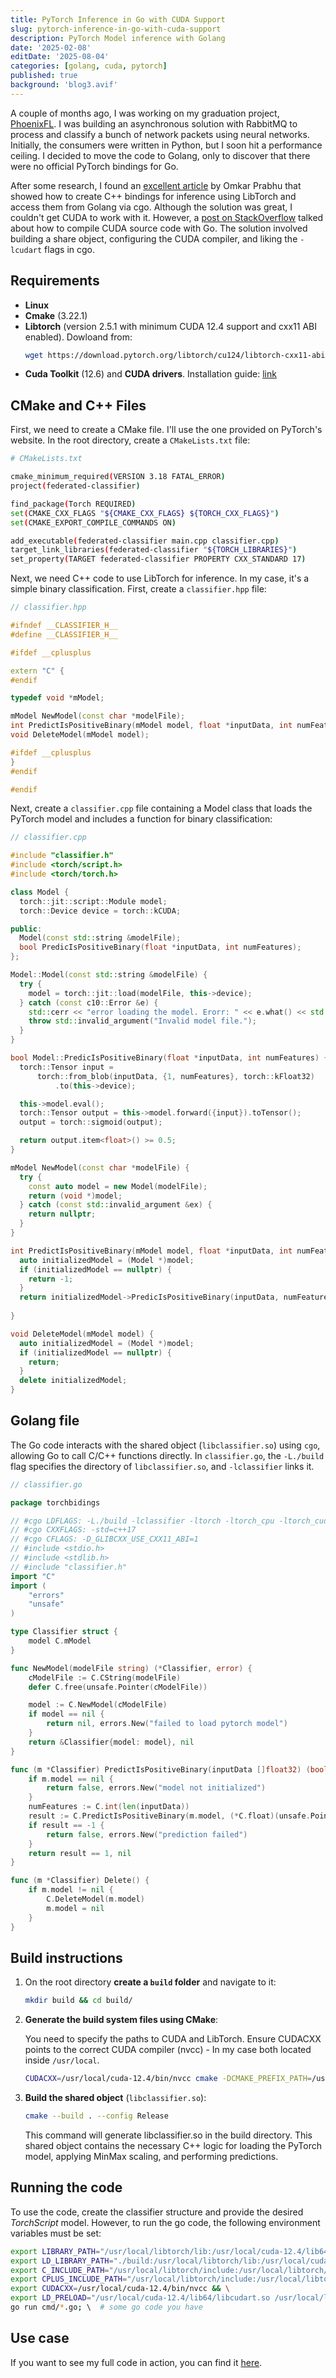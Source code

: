 ```yaml
---
title: PyTorch Inference in Go with CUDA Support
slug: pytorch-inference-in-go-with-cuda-support
description: PyTorch Model inference with Golang
date: '2025-02-08'
editDate: '2025-08-04'
categories: [golang, cuda, pytorch]
published: true
background: 'blog3.avif'
---
```


<script>
  import LazyImg from '$lib/components/ui/LazyImg.svelte';
</script>

<!-- <LazyImg class="rounded-lg" path={background} alt="" /> -->

A couple of months ago, I was working on my graduation project, [PhoenixFL](https://github.com/mochaeng/PhoenixFL). I was building an asynchronous solution with RabbitMQ to process and classify a bunch of network packets using neural networks. Initially, the consumers were written in Python, but I soon hit a performance ceiling. I decided to move the code to Golang, only to discover that there were no official PyTorch bindings for Go.

After some research, I found an [excellent article](https://omkar.xyz/golibtorch/) by Omkar Prabhu that showed how to create C++ bindings for inference using LibTorch and access them from Golang via cgo. Although the solution was great, I couldn't get CUDA to work with it. However, a [post on StackOverflow](https://stackoverflow.com/questions/32589153/how-to-compile-cuda-source-with-go-languages-cgo#answer-33985201) talked about how to compile CUDA source code with Go. The solution involved building a share object, configuring the CUDA compiler, and liking the `-lcudart` flags in cgo.

## Requirements

- **Linux**
- **Cmake** (3.22.1)
- **Libtorch** (version 2.5.1 with minimum CUDA 12.4 support and cxx11 ABI enabled). Dowloand from:
    ```sh
    wget https://download.pytorch.org/libtorch/cu124/libtorch-cxx11-abi-shared-with-deps-2.5.1%2Bcu124.zip
    ```
- **Cuda Toolkit** (12.6) and **CUDA drivers**. Installation guide: [link](https://developer.nvidia.com/cuda-toolkit)

## CMake and C++ Files

First, we need to create a CMake file. I'll use the one provided on PyTorch's website. In the root directory, create a `CMakeLists.txt` file:

```sh
# CMakeLists.txt

cmake_minimum_required(VERSION 3.18 FATAL_ERROR)
project(federated-classifier)

find_package(Torch REQUIRED)
set(CMAKE_CXX_FLAGS "${CMAKE_CXX_FLAGS} ${TORCH_CXX_FLAGS}")
set(CMAKE_EXPORT_COMPILE_COMMANDS ON)

add_executable(federated-classifier main.cpp classifier.cpp)
target_link_libraries(federated-classifier "${TORCH_LIBRARIES}")
set_property(TARGET federated-classifier PROPERTY CXX_STANDARD 17)
```

Next, we need C++ code to use LibTorch for inference. In my case, it's a simple binary classification. First, create a `classifier.hpp` file:

```cpp
// classifier.hpp

#ifndef __CLASSIFIER_H__
#define __CLASSIFIER_H__

#ifdef __cplusplus

extern "C" {
#endif

typedef void *mModel;

mModel NewModel(const char *modelFile);
int PredictIsPositiveBinary(mModel model, float *inputData, int numFeatures);
void DeleteModel(mModel model);

#ifdef __cplusplus
}
#endif

#endif
```

Next, create a `classifier.cpp` file containing a Model class that loads the PyTorch model and includes a function for binary classification:

```cpp
// classifier.cpp

#include "classifier.h"
#include <torch/script.h>
#include <torch/torch.h>

class Model {
  torch::jit::script::Module model;
  torch::Device device = torch::kCUDA;

public:
  Model(const std::string &modelFile);
  bool PredicIsPositiveBinary(float *inputData, int numFeatures);
};

Model::Model(const std::string &modelFile) {
  try {
    model = torch::jit::load(modelFile, this->device);
  } catch (const c10::Error &e) {
    std::cerr << "error loading the model. Erorr: " << e.what() << std::endl;
    throw std::invalid_argument("Invalid model file.");
  }
}

bool Model::PredicIsPositiveBinary(float *inputData, int numFeatures) {
  torch::Tensor input =
      torch::from_blob(inputData, {1, numFeatures}, torch::kFloat32)
          .to(this->device);

  this->model.eval();
  torch::Tensor output = this->model.forward({input}).toTensor();
  output = torch::sigmoid(output);

  return output.item<float>() >= 0.5;
}

mModel NewModel(const char *modelFile) {
  try {
    const auto model = new Model(modelFile);
    return (void *)model;
  } catch (const std::invalid_argument &ex) {
    return nullptr;
  }
}

int PredictIsPositiveBinary(mModel model, float *inputData, int numFeatures) {
  auto initializedModel = (Model *)model;
  if (initializedModel == nullptr) {
    return -1;
  }
  return initializedModel->PredicIsPositiveBinary(inputData, numFeatures) ? 1
                                                                          : 0;
}

void DeleteModel(mModel model) {
  auto initializedModel = (Model *)model;
  if (initializedModel == nullptr) {
    return;
  }
  delete initializedModel;
}
```

## Golang file

The Go code interacts with the shared object (`libclassifier.so`) using `cgo`, allowing Go to call C/C++ functions directly. In `classifier.go`, the `-L./build` flag specifies the directory of `libclassifier.so`, and `-lclassifier` links it.

```go
// classifier.go

package torchbidings

// #cgo LDFLAGS: -L./build -lclassifier -ltorch -ltorch_cpu -ltorch_cuda -lcudart -lc10
// #cgo CXXFLAGS: -std=c++17
// #cgo CFLAGS: -D_GLIBCXX_USE_CXX11_ABI=1
// #include <stdio.h>
// #include <stdlib.h>
// #include "classifier.h"
import "C"
import (
	"errors"
	"unsafe"
)

type Classifier struct {
	model C.mModel
}

func NewModel(modelFile string) (*Classifier, error) {
	cModelFile := C.CString(modelFile)
	defer C.free(unsafe.Pointer(cModelFile))

	model := C.NewModel(cModelFile)
	if model == nil {
		return nil, errors.New("failed to load pytorch model")
	}
	return &Classifier{model: model}, nil
}

func (m *Classifier) PredictIsPositiveBinary(inputData []float32) (bool, error) {
	if m.model == nil {
		return false, errors.New("model not initialized")
	}
	numFeatures := C.int(len(inputData))
	result := C.PredictIsPositiveBinary(m.model, (*C.float)(unsafe.Pointer(&inputData[0])), numFeatures)
	if result == -1 {
		return false, errors.New("prediction failed")
	}
	return result == 1, nil
}

func (m *Classifier) Delete() {
	if m.model != nil {
		C.DeleteModel(m.model)
		m.model = nil
	}
}
```

## Build instructions

1. On the root directory **create a `build` folder** and navigate to it:

    ```sh
    mkdir build && cd build/
    ```

2. **Generate the build system files using CMake**:

    You need to specify the paths to CUDA and LibTorch. Ensure CUDACXX points to the correct CUDA compiler (nvcc) - In my case both located inside `/usr/local`.

    ```sh
    CUDACXX=/usr/local/cuda-12.4/bin/nvcc cmake -DCMAKE_PREFIX_PATH=/usr/lib/libtorch ..
    ```

3. **Build the shared object** (`libclassifier.so`):

    ```sh
    cmake --build . --config Release
    ```

    This command will generate libclassifier.so in the build directory. This shared object contains the necessary C++ logic for loading the PyTorch model, applying MinMax scaling, and performing predictions.

## Running the code

To use the code, create the classifier structure and provide the desired _TorchScript_ model. However, to run the go code, the following environment variables must be set:

```sh
export LIBRARY_PATH="/usr/local/libtorch/lib:/usr/local/cuda-12.4/lib64:${LIBRARY_PATH}" && \
export LD_LIBRARY_PATH="./build:/usr/local/libtorch/lib:/usr/local/cuda-12.4/lib64:${LD_LIBRARY_PATH}" && \
export C_INCLUDE_PATH="/usr/local/libtorch/include:/usr/local/libtorch/include/torch/csrc/api/include:${C_INCLUDE_PATH}" && \
export CPLUS_INCLUDE_PATH="/usr/local/libtorch/include:/usr/local/libtorch/include/torch/csrc/api/include:${CPLUS_INCLUDE_PATH}" && \
export CUDACXX=/usr/local/cuda-12.4/bin/nvcc && \
export LD_PRELOAD="/usr/local/cuda-12.4/lib64/libcudart.so /usr/local/libtorch/lib/libtorch_cuda.so" && \
go run cmd/*.go; \  # some go code you have
```

## Use case

If you want to see my full code in action, you can find it [here](https://github.com/mochaeng/PhoenixFL/tree/main/prototype_2/simulation/internal/torchbidings).
